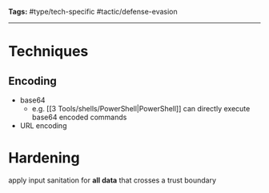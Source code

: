 **Tags:** #type/tech-specific #tactic/defense-evasion 

---
# Techniques
## Encoding
- base64
	- e.g. [[3 Tools/shells/PowerShell|PowerShell]] can directly execute base64 encoded commands
- URL encoding
# Hardening
apply input sanitation for **all data** that crosses a trust boundary

